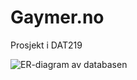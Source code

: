 Gaymer.no
======

Prosjekt i DAT219

![ER-diagram av databasen](http://bit.ly/GaymerERD_Img "Entity Relation Diagram - Gaymer.no")

